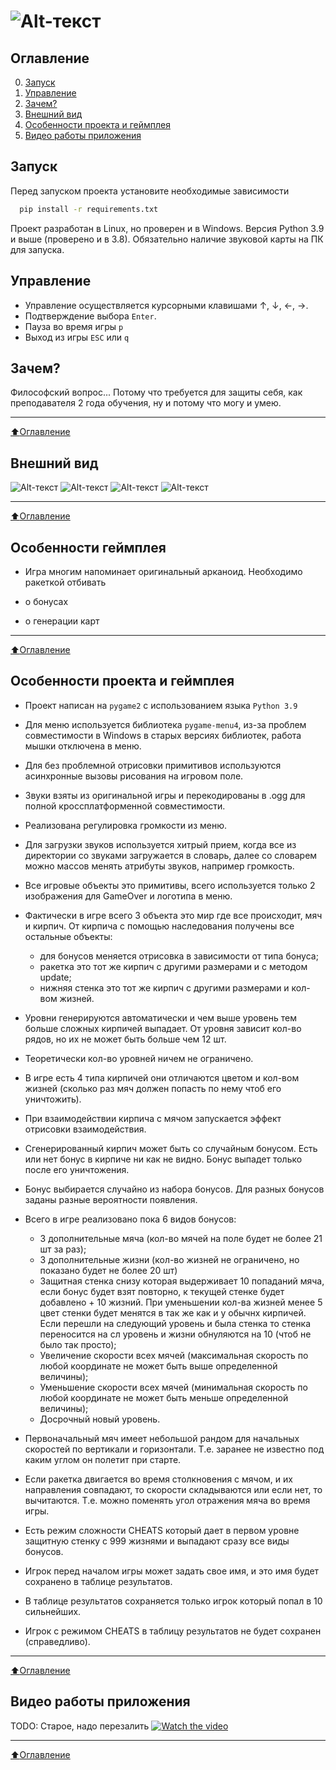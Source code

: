 # ![Alt-текст](resource/img/logo.png "Logo")

## Оглавление
0. [Запуск](#Запуск)
1. [Управление](#Управление)
2. [Зачем?](#Зачем?)
3. [Внешний вид](#Внешний-вид)
4. [Особенности проекта и геймплея](#Особенности-проекта-и-геймплея)
5. [Видео работы приложения](#Видео-работы-приложения)

## Запуск
Перед запуском проекта установите необходимые зависимости 
```bash
  pip install -r requirements.txt
```
Проект разработан в Linux, но проверен и в Windows.
Версия Python 3.9 и выше (проверено и в 3.8).
Обязательно наличие звуковой карты на ПК для запуска.

## Управление
* Управление осуществляется курсорными клавишами ↑, ↓, ←, →. 
* Подтверждение выбора `Enter`. 
* Пауза во время игры `p`
* Выход из игры `ESC` или `q`


## Зачем?
Философский вопрос... Потому что требуется для защиты себя, как преподавателя 2 года обучения, ну и потому что могу и умею.
____
[:arrow_up:Оглавление](#Оглавление)


## Внешний вид
![Alt-текст](resource/img/main01.png "Внешний вид меню") ![Alt-текст](resource/img/main02.png "Внешний таблицы очков")
![Alt-текст](resource/img/main03.png "Внешний игрового процесса") ![Alt-текст](resource/img/main04.png "Внешний окончания игры")

____
[:arrow_up:Оглавление](#Оглавление)


## Особенности геймплея

* Игра многим напоминает оригинальный арканоид. Необходимо ракеткой отбивать 
  
* о бонусах 

* о генерации карт 
____
[:arrow_up:Оглавление](#Оглавление)


## Особенности проекта и геймплея

* Проект написан на `pygame2` с использованием языка `Python 3.9`
  
* Для меню используется библиотека `pygame-menu4`, из-за проблем совместимости в Windows в старых версиях библиотек, работа мышки отключена в меню.

* Для без проблемной отрисовки примитивов используются асинхронные вызовы рисования на игровом поле.
  
* Звуки взяты из оригинальной игры и перекодированы в .ogg для полной кроссплатформенной совместимости.
  
* Реализована регулировка громкости из меню.
  
* Для загрузки звуков используется хитрый прием, когда все из директории со звуками загружается в словарь, далее со словарем можно массов менять атрибуты звуков, например громкость.

* Все игровые объекты это примитивы, всего используется только 2 изображения для GameOver и логотипа в меню.

* Фактически в игре всего 3 объекта это мир где все происходит, мяч и кирпич. От кирпича с помощью наследования получены все остальные объекты:
    - для бонусов меняется отрисовка в зависимости от типа бонуса;
    - ракетка это тот же кирпич с другими размерами и с методом update;
    - нижняя стенка это тот же кирпич с другими размерами и кол-вом жизней.
    
* Уровни генерируются автоматически и чем выше уровень тем больше сложных кирпичей выпадает. От уровня зависит кол-во рядов, но их не может быть больше чем 12 шт.

* Теоретически кол-во уровней ничем не ограничено.

* В игре есть 4 типа кирпичей они отличаются цветом и кол-вом жизней (сколько раз мяч должен попасть по нему чтоб его уничтожить).

* При взаимодействии кирпича с мячом запускается эффект отрисовки взаимодействия. 
  
* Сгенерированный кирпич может быть со случайным бонусом. Есть или нет бонус в кирпиче ни как не видно. Бонус выпадет только после его уничтожения.

* Бонус выбирается случайно из набора бонусов. Для разных бонусов заданы разные вероятности появления.

* Всего в игре реализовано пока 6 видов бонусов:
  - 3 дополнительные мяча (кол-во мячей на поле будет не более 21 шт за раз);
  - 3 дополнительные жизни (кол-во жизней не ограничено, но показано будет не более 20 шт)
  - Защитная стенка снизу которая выдерживает 10 попаданий мяча, если бонус будет взят повторно, к текущей стенке будет добавлено + 10 жизний. При уменьшении кол-ва жизней менее 5 цвет стенки будет менятся в так же как и у обычнх кирпичей. Если перешли на следующий уровень и была стенка то стенка переносится на сл уровень и жизни обнуляются на 10 (чтоб не было так просто);
  - Увеличение скорости всех мячей (максимальная скорость по любой координате не может быть выше определенной величины);
  - Уменьшение скорости всех мячей (минимальная скорость по любой координате не может быть меньше определенной величины);
  - Досрочный новый уровень.

* Первоначальный мяч имеет небольшой рандом для начальных скоростей по вертикали и горизонтали. Т.е. заранее не известно под каким углом он полетит при старте.

* Если ракетка двигается во время столкновения с мячом, и их направления совпадают, то скорости складываются или если нет, то вычитаются. Т.е. можно поменять угол отражения мяча во время игры.

* Есть режим сложности CHEATS который дает в первом уровне защитную стенку с 999 жизнями и выпадают сразу все виды бонусов.

* Игрок перед началом игры может задать свое имя, и это имя будет сохранено в таблице результатов.

* В таблице результатов сохраняется только игрок который попал в 10 сильнейших.

* Игрок с режимом CHEATS в таблицу результатов не будет сохранен (справедливо).

____
[:arrow_up:Оглавление](#Оглавление)


## Видео работы приложения
TODO: Старое, надо перезалить
[![Watch the video](https://img.youtube.com/vi/8OsAKaevQtY/maxresdefault.jpg)](https://www.youtube.com/watch?v=8OsAKaevQtY)
____
[:arrow_up:Оглавление](#Оглавление)
